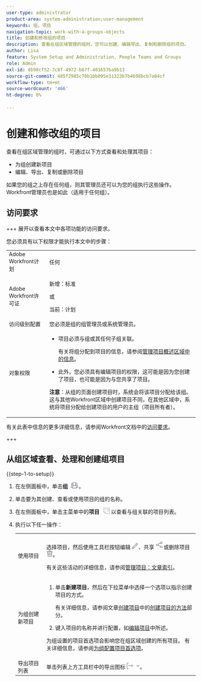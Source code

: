 ```yaml
---
user-type: administrator
product-area: system-administration;user-management
keywords: 组，项目
navigation-topic: work-with-a-groups-objects
title: 创建和修改组的项目
description: 查看在组区域管理的组时，您可以创建、编辑导出、复制和删除组的项目。
author: Lisa
feature: System Setup and Administration, People Teams and Groups
role: Admin
exl-id: db90cf52-7c8f-4972-b67f-401657ba9b13
source-git-commit: 485f2985c70b1bb095e31323b7b4698bcb7a04cf
workflow-type: tm+mt
source-wordcount: '466'
ht-degree: 0%

---
```


# 创建和修改组的项目

查看在组区域管理的组时，可通过以下方式查看和处理其项目：

* 为组创建新项目
* 编辑、导出、复制或删除项目

如果您的组之上存在任何组，则其管理员还可以为您的组执行这些操作。 Workfront管理员也是如此（适用于任何组）。

## 访问要求

+++ 展开以查看本文中各项功能的访问要求。

您必须具有以下权限才能执行本文中的步骤：

<table style="table-layout:auto"> 
 <col> 
 <col> 
 <tbody> 
  <tr> 
   <td role="rowheader">Adobe Workfront计划</td> 
   <td>任何</td> 
  </tr> 
  <tr> 
   <td role="rowheader">Adobe Workfront许可证</td>
   <td><p>新增：标准</p>
       <p>或</p>
       <p>当前：计划</p></td>
  <tr> 
   <td role="rowheader">访问级别配置</td> 
   <td>您必须是组的组管理员或系统管理员。</td>
  </tr>
  <tr> 
   <td role="rowheader">对象权限</td>
   <td> 
    <ul> 
     <li> <p>项目必须与组或其任何子组关联。 </p> <p>有关将组分配到项目的信息，请参阅<a href="../../../manage-work/projects/manage-projects/understand-project-overview-area.md" class="MCXref xref">管理项目概述区域中的信息</a>。</p> </li> 
     <li> <p>此外，您必须具有编辑项目的权限，这可能是因为您创建了项目，也可能是因为与您共享了项目。</p></li> 
    </ul>
    <p><b>注意</b>：从组的页面创建项目时，系统会将该项目分配给该组。 这与其他Workfront区域中创建项目不同，在其他区域中，系统将项目分配给创建项目的用户的主组（项目所有者）。</p> </td>
  </tr> 
  </tr> 
 </tbody> 
</table>

有关此表中信息的更多详细信息，请参阅Workfront文档中的[访问要求](/help/quicksilver/administration-and-setup/add-users/access-levels-and-object-permissions/access-level-requirements-in-documentation.md)。

+++

## 从组区域查看、处理和创建组项目

{{step-1-to-setup}}

1. 在左侧面板中，单击&#x200B;**组** ![组](assets/groups-icon.png)。

1. 单击要为其创建、查看或使用项目的组的名称。
1. 在左侧面板中，单击主菜单中的&#x200B;**项目** ![项目](assets/projects-in-main-menu.png)以查看与组关联的项目列表。

1. 执行以下任一操作：

   <table style="table-layout:auto"> 
    <col> 
    <col> 
    <tbody> 
     <tr> 
      <td role="rowheader"> <p>使用项目</p> </td> 
      <td> <p>选择项目，然后使用工具栏按钮编辑<img src="assets/edit-icon.png">、共享<img src="assets/share-icon.png">或删除项目<img src="assets/delete.png">。</p> <p>有关这些活动的详细信息，请参阅<a href="../../../manage-work/projects/manage-projects/manage-projects-overview.md" class="MCXref xref">管理项目：文章索引</a>。</p> </td> 
     </tr> 
     <tr> 
      <td role="rowheader"> <p>为组创建新项目</p> </td> 
      <td> 
       <ol> 
        <li value="1"> <p>单击<strong>新建项目</strong>，然后在下拉菜单中选择一个选项以指示创建项目的方式。 </p> <p>有关详细信息，请参阅文章<a href="../../../manage-work/projects/create-projects/create-project.md" class="MCXref xref">创建项目</a>中的<a href="../../../manage-work/projects/create-projects/create-project.md#ways-to-create-projects" class="MCXref xref">创建项目的方法</a>部分。</p> </li> 
        <li value="2">键入项目的名称并进行配置，如<a href="../../../manage-work/projects/manage-projects/edit-projects.md" class="MCXref xref">编辑项目</a>中所述。</li> 
       </ol> <p> 为组设置的项目首选项会影响您在组区域创建的所有项目。 有关详细信息，请参阅<a href="../../../administration-and-setup/manage-groups/create-and-manage-groups/configure-project-preferences-group.md" class="MCXref xref">为组配置项目首选项</a>。</p> </td> 
     </tr> 
     <tr> 
      <td role="rowheader">导出项目列表</td> 
      <td>单击列表上方工具栏中的导出图标<img src="assets/export.png">。</td> 
     </tr> 
    </tbody> 
   </table>
